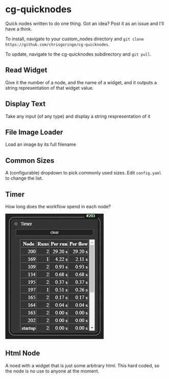 # cg-quicknodes

Quick nodes written to do one thing. Got an idea? Post it as an issue and I'll have a think.

To install, navigate to your custom_nodes directory and `git clone https://github.com/chrisgoringe/cg-quicknodes`.

To update, navigate to the cg-quicknodes subdirectory and `git pull`.

## Read Widget

Give it the number of a node, and the name of a widget, and it outputs a string representation of that widget value.

## Display Text

Take any input (of any type) and display a string respresentation of it

## File Image Loader

Load an image by its full filename

## Common Sizes

A (configurable) dropdown to pick commonly used sizes. Edit `config.yaml` to change the list.

## Timer

How long does the workflow spend in each node?

![image](docs/timer.png)

## Html Node

A noed with a widget that is just some arbitrary html. This hard coded, so the node is no use to anyone at the moment.